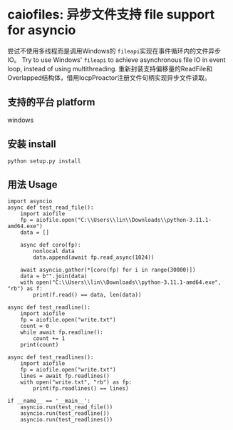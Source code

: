 # caiofiles: 异步文件支持 file support for asyncio

尝试不使用多线程而是调用Windows的 `fileapi`实现在事件循环内的文件异步IO。
Try to use Windows' `fileapi` to  achieve asynchronous file IO in event loop, instead of using multithreading.
重新封装支持偏移量的ReadFile和Overlapped结构体，借用IocpProactor注册文件句柄实现异步文件读取。

## 支持的平台 platform
windows

## 安装 install
    python setup.py install

## 用法 Usage
    import asyncio
    async def test_read_file():
        import aiofile
        fp = aiofile.open("C:\\Users\\lin\\Downloads\\python-3.11.1-amd64.exe")
        data = []
        
        async def coro(fp):
            nonlocal data
            data.append(await fp.read_async(1024))
        
        await asyncio.gather(*[coro(fp) for i in range(30000)])
        data = b"".join(data)
        with open("C:\\Users\\lin\\Downloads\\python-3.11.1-amd64.exe", "rb") as f:
            print(f.read() == data, len(data))
    
    async def test_readline():
        import aiofile
        fp = aiofile.open("write.txt")
        count = 0
        while await fp.readline():
            count += 1
        print(count)

    async def test_readlines():
        import aiofile
        fp = aiofile.open("write.txt")
        lines = await fp.readlines()
        with open("write.txt", "rb") as fp:
            print(fp.readlines() == lines)

    if __name__ == '__main__':
        asyncio.run(test_read_file())
        asyncio.run(test_readline())
        asyncio.run(test_readlines())